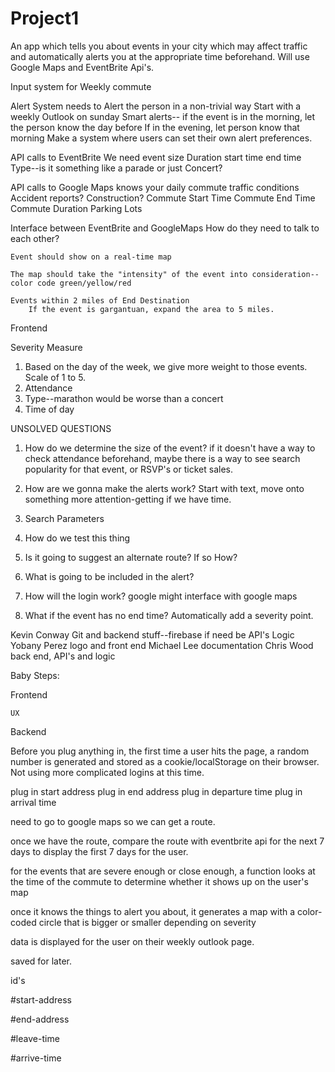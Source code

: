 # Project1

An app which tells you about events in your city which may affect traffic and automatically alerts you at the appropriate time beforehand. Will use Google Maps and EventBrite Api's. 


Input system for Weekly commute

Alert System
    needs to Alert the person in a non-trivial way
        Start with a weekly Outlook on sunday
    Smart alerts--
        if the event is in the morning, let the person know the day before
        If in the evening, let person know that morning
    Make a system where users can set their own alert preferences.




API calls to EventBrite
    We need 
        event 
        size
        Duration
            start time
            end time
        Type--is it something like a parade or just Concert?
        

API calls to Google Maps
    knows your daily commute
    traffic conditions
    Accident reports?
    Construction?
    Commute Start Time
    Commute End Time
    Commute Duration
    Parking Lots




Interface between EventBrite and GoogleMaps
    How do they need to talk to each other?

    Event should show on a real-time map

    The map should take the "intensity" of the event into consideration--color code green/yellow/red

    Events within 2 miles of End Destination
        If the event is gargantuan, expand the area to 5 miles.



Frontend


Severity Measure

1. Based on the day of the week, we give more weight to those events. Scale of 1 to 5. 
2. Attendance
3. Type--marathon would be worse than a concert
4. Time of day



UNSOLVED QUESTIONS
1. How do we determine the size of the event?
    if it doesn't have a way to check attendance beforehand, maybe there is a way to see search popularity for that event, or RSVP's or ticket sales.

2. How are we gonna make the alerts work?
    Start with text, move onto something more attention-getting if we have time.

3. Search Parameters

4. How do we test this thing

5. Is it going to suggest an alternate route? If so How? 

6. What is going to be included in the alert?

7. How will the login work?
    google might interface with google maps
8. What if the event has no end time?
    Automatically add a severity point.

Kevin Conway
    Git and backend stuff--firebase if need be
    API's Logic
Yobany Perez
    logo and front end
Michael Lee
    documentation
Chris Wood
    back end, API's and logic





Baby Steps:

Frontend

    UX










Backend











Before you plug anything in, the first time a user hits the page, a random number is generated and stored as a cookie/localStorage on their browser. Not using more complicated logins at this time.

plug in start address
plug in end address
plug in departure time
plug in arrival time

need to go to google maps so we can get a route.

once we have the route, compare the route with eventbrite api for the next 7 days to display the first 7 days for the user.

for the events that are severe enough or close enough, a function looks at the time of the commute to determine whether it shows up on the user's map

once it knows the things to alert you about, it generates a map with a color-coded circle that is bigger or smaller depending on severity

data is displayed for the user on their weekly outlook page.





saved for later.














id's

#start-address

#end-address

#leave-time

#arrive-time